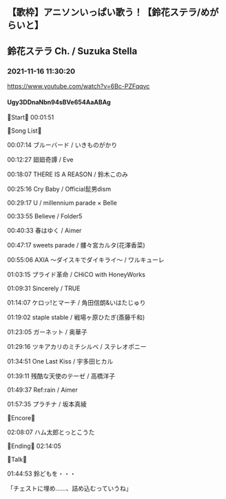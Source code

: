 ## 【歌枠】アニソンいっぱい歌う！【鈴花ステラ/めがらいと】
## 鈴花ステラ Ch. / Suzuka Stella
### 2021-11-16 11:30:20
https://www.youtube.com/watch?v=6Bc-PZFqqvc
#### Ugy3DDnaNbn94sBVe654AaABAg
🔔Start🔔 00:01:51



🔔Song List🔔

00:07:14 ブルーバード / いきものがかり

00:12:27 廻廻奇譚 / Eve

00:18:07 THERE IS A REASON / 鈴木このみ

00:25:16 Cry Baby / Official髭男dism

00:29:17 U / millennium parade × Belle

00:33:55 Believe / Folder5

00:40:33 春はゆく / Aimer

00:47:17 sweets parade / 髏々宮カルタ(花澤香菜)

00:55:06 AXIA ～ダイスキでダイキライ～ / ワルキューレ

01:03:15 プライド革命 / CHiCO with HoneyWorks

01:09:31 Sincerely / TRUE

01:14:07 ケロッ!とマーチ / 角田信朗&いはたじゅり

01:19:02 staple stable / 戦場ヶ原ひたぎ(斎藤千和)

01:23:05 ガーネット / 奥華子

01:29:16 ツキアカリのミチシルベ / ステレオポニー

01:34:51 One Last Kiss / 宇多田ヒカル

01:39:11 残酷な天使のテーゼ / 高橋洋子

01:49:37 Ref:rain / Aimer

01:57:35 プラチナ / 坂本真綾



🔔Encore🔔

02:08:07 ハム太郎とっとこうた



🔔Ending🔔 02:14:05



🔔Talk🔔

01:44:53 鈴どもを・・・

「チェストに埋め……、詰め込むっていうね」

